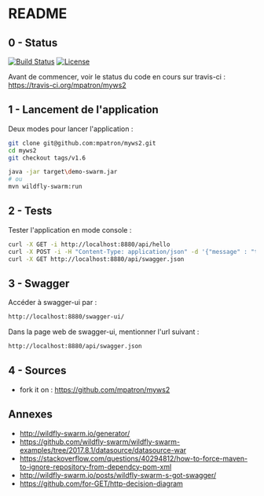 # README

## 0 - Status
[![Build Status](https://travis-ci.org/mpatron/myws2.svg?branch=master)](https://travis-ci.org/mpatron/myws2)
[![License](https://img.shields.io/badge/License-Apache%202.0-blue.svg)](https://opensource.org/licenses/Apache-2.0)

Avant de commencer, voir le status du code en cours sur travis-ci :
https://travis-ci.org/mpatron/myws2

## 1 - Lancement de l'application
Deux modes pour lancer l'application :
```bash
git clone git@github.com:mpatron/myws2.git
cd myws2
git checkout tags/v1.6

java -jar target\demo-swarm.jar
# ou
mvn wildfly-swarm:run
```

## 2 - Tests
Tester l'application en mode console :
```bash
curl -X GET -i http://localhost:8880/api/hello
curl -X POST -i -H "Content-Type: application/json" -d '{"message" : "toto"}' http://localhost:8880/api/hello
curl -X GET http://localhost:8880/api/swagger.json
```

## 3 - Swagger
Accéder à swagger-ui par : 
```bash
http://localhost:8880/swagger-ui/
```
Dans la page web de swagger-ui, mentionner l'url suivant :
```bash
http://localhost:8880/api/swagger.json
```

## 4 - Sources
* fork it on : https://github.com/mpatron/myws2

## Annexes
* http://wildfly-swarm.io/generator/
* https://github.com/wildfly-swarm/wildfly-swarm-examples/tree/2017.8.1/datasource/datasource-war
* https://stackoverflow.com/questions/40294812/how-to-force-maven-to-ignore-repository-from-dependcy-pom-xml
* http://wildfly-swarm.io/posts/wildfly-swarm-s-got-swagger/
* https://github.com/for-GET/http-decision-diagram

